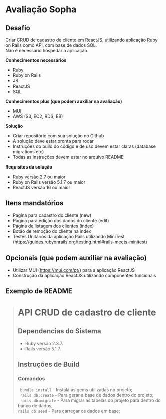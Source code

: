 # Avaliação Sopha

## Desafio

Criar CRUD de cadastro de cliente em ReactJS, utilizando aplicação Ruby on Rails como API, com base de dados SQL.<br>
Não é necessário hospedar a aplicação.

<b> Conhecimentos necessários</b>
- Ruby
- Ruby on Rails
- JS
-  ReactJS
-  SQL

<b> Conhecimentos plus (que podem auxiliar na avaliação)</b>
- MUI
- AWS (S3, EC2, RDS, EB)

<b>Solução</b>
- Criar repositório com sua solução no Github
- A solução deve estar pronta para rodar
- Instruções do build do código e de uso devem estar claras (database migrations etc)
- Todas as instruções devem estar no arquivo README

<b> Requisitos da solução </b>
- Ruby versão 2.7 ou maior
- Ruby on Rails versão 5.1.7 ou maior
- ReactJS versão 16 ou maior

## Itens mandatórios
- Pagina para cadastro do cliente (new)
- Pagina para edição dos dados do cliente (edit)
- Página de listagem dos clientes (index)
- Botão de remoção do cliente na index
- Testes Unitários da aplicação Rails utilizando MiniTest (https://guides.rubyonrails.org/testing.html#rails-meets-minitest)

## Opcionais (que podem auxiliar na avaliação)
- Utilizar MUI (https://mui.com/pt/) para a aplicação ReactJS
- Construção da aplicação ReactJS utilizando componentes funcionais

## Exemplo de README

> # API CRUD de cadastro de cliente 
> 
> ## Dependencias do Sistema
> * Ruby versão 2.3.7.
> * Rails versão 5.1.7.
> ## Instruções de Build
> ### Comandos
> ` bundle install` - Instalá as gems utilizadas no projeto;<br>
> ` rails db:create` - Para gerar a base de dados dentro do projeto;<br>
> ` rails db:migrate` - Para migrar as tabelas do projeto para dentro do banco de dados;<br>
> ` rails db:seed ` - Para carregar os dados em base;
